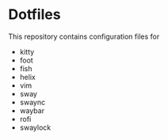 # Dotfiles

This repository contains configuration files for
- kitty
- foot
- fish
- helix
- vim
- sway
- swaync
- waybar
- rofi
- swaylock